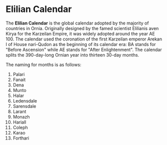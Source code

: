 # Elilian Calendar 

The **Elilian Calendar** is the global calendar adopted by the majority of countries in Ornia. Originally designed by the famed scientist Elilianis aven Kirya for the Karzeilan Empire, it was widely adopted around the year AE 100. The calendar used the coronation of the first Karzeilan emperor Arekan I of House nari-Qudon as the beginning of its calendar era: BA stands for "Before Ascension" while AE stands for "After Enlightenment". The calendar splits the 390-day-long Ornian year into thirteen 30-day months.

The naming for months is as follows:

1. Palari
2. Fanait
3. Dena
4. Munto
5. Halar
6. Ledensdale
7. Sarensdale
8. Larant
9. Monazh
10. Hariall
11. Coleph
12. Karao
13. Forthari